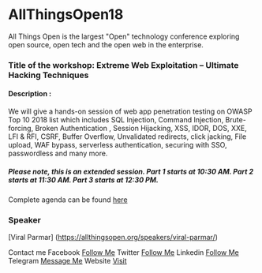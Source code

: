 # AllThingsOpen18
All Things Open is the largest "Open" technology conference exploring open source, open tech and the open web in the enterprise. 

### Title of the workshop: Extreme Web Exploitation – Ultimate Hacking Techniques
#### Description :
We will give a hands-on session of web app penetration testing on OWASP Top 10 2018 list which includes SQL Injection, Command Injection, Brute-forcing, Broken Authentication , Session Hijacking, XSS, IDOR, DOS, XXE, LFI & RFI, CSRF, Buffer Overflow, Unvalidated redirects, click jacking, File upload, WAF bypass, serverless authentication, securing with SSO, passwordless and many more.

##### Please note, this is an extended session. Part 1 starts at 10:30 AM. Part 2 starts at 11:30 AM. Part 3 starts at 12:30 PM.
Complete agenda can be found [here](https://allthingsopen.org/schedule/)

### Speaker
[Viral Parmar] (https://allthingsopen.org/speakers/viral-parmar/)

Contact me 
Facebook [Follow Me](https://www.facebook.com/viralparmarhack/)
Twitter [Follow Me](https://twitter.com/viralparmarhack)
Linkedin [Follow Me](https://www.linkedin.com/in/viral-parmar-8402a04a/)
Telegram [Message Me](https://telegram.me/viralhack)
Website [Visit](htpps://www.viralparmarhacker.com)
